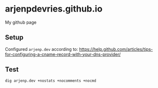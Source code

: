 # arjenpdevries.github.io

My github page

## Setup

Configured `arjenp.dev` according to:
https://help.github.com/articles/tips-for-configuring-a-cname-record-with-your-dns-provider/

## Test
 
```
dig arjenp.dev +nostats +nocomments +nocmd
```
